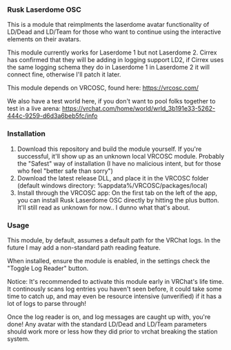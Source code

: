 ### Rusk Laserdome OSC

This is a module that reimplments the laserdome avatar functionality of LD/Dead and LD/Team for those who want to continue using the interactive elements on their avatars.

This module currently works for Laserdome 1 but not Laserdome 2. Cirrex has confirmed that they will be adding in logging support LD2, if Cirrex uses the same logging schema they do in Laserdome 1 in Laserdome 2 it will connect fine, otherwise I'll patch it later.

This module depends on VRCOSC, found here: https://vrcosc.com/

We also have a test world here, if you don't want to pool folks together to test in a live arena: https://vrchat.com/home/world/wrld_3b191e33-5262-444c-9259-d6d3a6beb5fc/info

### Installation
1. Download this repository and build the module yourself. If you're successful, it'll show up as an unknown local VRCOSC module. Probably the "Safest" way of installation (I have no malicious intent, but for those who feel "better safe than sorry")
2. Download the latest release DLL, and place it in the VRCOSC folder (default windows directory: %appdata%/VRCOSC/packages/local)
3. Install through the VRCOSC app: On the first tab on the left of the app, you can install Rusk Laserdome OSC directly by hitting the plus button. It'll still read as unknown for now.. I dunno what that's about. 


### Usage
This module, by default, assumes a default path for the VRChat logs. In the future I may add a non-standard path reading feature.

When installed, ensure the module is enabled, in the settings check the "Toggle Log Reader" button.

Notice: It's recommended to activate this module early in VRChat's life time. It continously scans log entries you haven't seen before, it could take some time to catch up, and may even be resource intensive (unverified) if it has a lot of logs to parse through!

Once the log reader is on, and log messages are caught up with, you're done! Any avatar with the standard LD/Dead and LD/Team parameters should work more or less how they did prior to vrchat breaking the station system.
